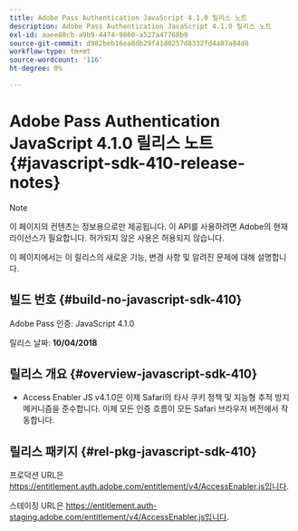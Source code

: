 ```yaml
---
title: Adobe Pass Authentication JavaScript 4.1.0 릴리스 노트
description: Adobe Pass Authentication JavaScript 4.1.0 릴리스 노트
exl-id: aaee88cb-a9b9-4474-9860-a527a47768b9
source-git-commit: d982beb16ea0db29f41d0257d8332fd4a07a84d8
workflow-type: tm+mt
source-wordcount: '116'
ht-degree: 0%

---
```


# Adobe Pass Authentication JavaScript 4.1.0 릴리스 노트 {#javascript-sdk-410-release-notes}

>[!NOTE]
>
>이 페이지의 컨텐츠는 정보용으로만 제공됩니다. 이 API를 사용하려면 Adobe의 현재 라이선스가 필요합니다. 허가되지 않은 사용은 허용되지 않습니다.

이 페이지에서는 이 릴리스의 새로운 기능, 변경 사항 및 알려진 문제에 대해 설명합니다.

## 빌드 번호 {#build-no-javascript-sdk-410}

Adobe Pass 인증: JavaScript 4.1.0

릴리스 날짜: **10/04/2018**


## 릴리스 개요 {#overview-javascript-sdk-410}

* Access Enabler JS v4.1.0은 이제 Safari의 타사 쿠키 정책 및 지능형 추적 방지 메커니즘을 준수합니다. 이제 모든 인증 흐름이 모든 Safari 브라우저 버전에서 작동합니다.


## 릴리스 패키지 {#rel-pkg-javascript-sdk-410}

프로덕션 URL은 https://entitlement.auth.adobe.com/entitlement/v4/AccessEnabler.js입니다.

스테이징 URL은 https://entitlement.auth-staging.adobe.com/entitlement/v4/AccessEnabler.js입니다.
